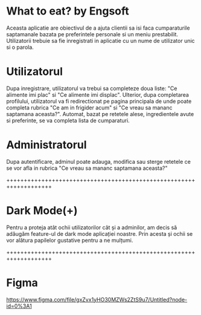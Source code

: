 # What to eat? by Engsoft

Aceasta aplicatie are obiectivul de a ajuta clientii sa isi faca cumparaturile saptamanale bazata pe preferintele personale si un meniu prestabilit.
Utilizatorii trebuie sa fie inregistrati in aplicatie cu un nume de utilizator unic si o parola.

# Utilizatorul

Dupa inregistrare, utilizatorul va trebui sa completeze doua liste: "Ce alimente imi plac" si "Ce alimente imi displac". 
Ulterior, dupa completarea profilului, utilizatorul va fi redirectionat pe pagina principala de unde poate completa rubrica "Ce am in frigider acum" si "Ce vreau sa mananc saptamana aceasta?". Automat, bazat pe retetele alese, ingredientele avute si preferinte, se va completa lista de cumparaturi.

# Administratorul

Dupa autentificare, adminul poate adauga, modifica sau sterge retetele ce se vor afla in rubrica "Ce vreau sa mananc saptamana aceasta?"


+++++++++++++++++++++++++++++++++++++++++++++++++++++++++++++++++++

# Dark Mode(+)

Pentru a proteja atât ochii utilizatorilor cât și a adminilor, am decis să adăugăm feature-ul de dark mode aplicației noastre. Prin acesta și ochii se vor alătura papilelor gustative pentru a ne mulțumi. 

+++++++++++++++++++++++++++++++++++++++++++++++++++++++++++++++++++


# Figma
https://www.figma.com/file/gxZvx1yHO30MZWs2ZtS9u7/Untitled?node-id=0%3A1
